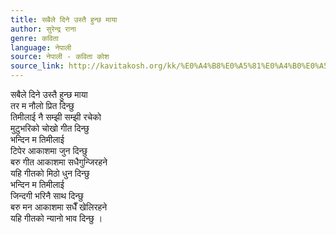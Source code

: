 ```yaml
---
title: सबैले दिने उस्तै हुन्छ माया
author: सुरेन्द्र राना
genre: कविता
language: नेपाली
source: नेपाली - कविता कोश
source_link: http://kavitakosh.org/kk/%E0%A4%B8%E0%A5%81%E0%A4%B0%E0%A5%87%E0%A4%A8%E0%A5%8D%E0%A4%A6%E0%A5%8D%E0%A4%B0_%E0%A4%B0%E0%A4%BE%E0%A4%A8%E0%A4%BE
---
```


सबैले दिने उस्तै हुन्छ माया  
तर म नौलो प्रित दिन्छु  
तिमीलाई नै सम्झी सम्झी रचेको  
मुटुभरिको चोखो गीत दिन्छु  
भन्दिन म तिमीलाई  
टिपेर आकाशमा जुन दिन्छु  
बरु गीत आकाशमा सधैगुन्जिरहने  
यहि गीतको मिठो धुन दिन्छु  
भन्दिन म तिमीलाई  
जिन्दगी भरिनै साथ दिन्छु  
बरु मन आकाशमा सधैँ खेलिरहने  
यहि गीतको न्यानो भाव दिन्छु ।
